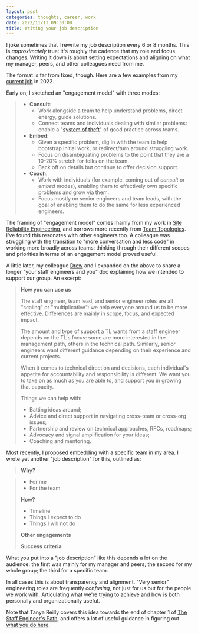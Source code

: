 ```yaml
---
layout: post
categories: thoughts, career, work
date: 2022/11/13 09:30:00
title: Writing your job description
---
```


I joke sometimes that I rewrite my job description every 6 or 8 months. This is _approximately_ true: it's roughly the cadence that my role and focus changes. Writing it down is about setting expectations and aligning on what my manager, peers, and other colleagues need from me.

The format is far from fixed, though. Here are a few examples from my [current job](https://www.datadoghq.com/) in 2022.

Early on, I sketched an "engagement model" with three modes:

> *   **Consult**:
>     *   Work alongside a team to help understand problems, direct energy, guide solutions.
>     *   Connect teams and individuals dealing with similar problems: enable a "[system of theft](https://medium.com/hackernoon/designing-for-constant-evolution-41b216741974)" of good practice across teams.
> *   **Embed**:
>     *   Given a specific problem, dig in with the team to help bootstrap initial work, or redirect/turn around struggling work.
>     *   Focus on disambiguating problems to the point that they are a 10-20% stretch for folks on the team.
>     *   Back off on details but continue to offer decision support.
> *   **Coach**:
>     *   Work with individuals (for example, coming out of _consult_ or _embed_ modes), enabling them to effectively own specific problems and grow via them.
>     *   Focus mostly on senior engineers and team leads, with the goal of enabling them to do the same for less experienced engineers.

The framing of "engagement model" comes mainly from my work in [Site Reliability Engineering](https://sre.google/books/), and borrows more recently from [Team Topologies](https://teamtopologies.com/). I've found this resonates with other engineers too. A colleague was struggling with the transition to "more conversation and less code" in working more broadly across teams: thinking through their different scopes and priorities in terms of an engagement model proved useful.

A little later, my colleague [Drew](https://drew.thecsillags.com/) and I expanded on the above to share a longer "your staff engineers and you" doc explaining how we intended to support our group. An excerpt:

> **How you can use us**
>
> The staff engineer, team lead, and senior engineer roles are all "scaling" or "multiplicative": we help everyone around us to be more effective. Differences are mainly in scope, focus, and expected impact.
> 
> The amount and type of support a TL wants from a staff engineer depends on the TL's focus: some are more interested in the management path, others in the technical path. Similarly, senior engineers want different guidance depending on their experience and current projects.
>
> When it comes to technical direction and decisions, each individual's appetite for accountability and responsibility is different. We want you to take on as much as you are able to, and support you in growing that capacity.
>
> Things we can help with:
> 
> *   Batting ideas around;
> *   Advice and direct support in navigating cross-team or cross-org issues;
> *   Partnership and review on technical approaches, RFCs, roadmaps;
> *   Advocacy and signal amplification for your ideas;
> *   Coaching and mentoring.

Most recently, I proposed embedding with a specific team in my area. I wrote yet another "job description" for this, outlined as:

> **Why?**

> *   For me
> *   For the team
>
> **How?**
>
> *   Timeline
> *   Things I expect to do
> *   Things I will not do
>
> **Other engagements**
>
> **Success criteria**

What you put into a "job description" like this depends a lot on the audience: the first was mainly for my manager and peers; the second for my whole group; the third for a specific team.

In all cases this is about transparency and alignment. "Very senior" engineering roles are frequently _confusing_, not just for us but for the people we work with. Articulating what we're trying to achieve and how is both personally and organizationally useful.

Note that Tanya Reilly covers this idea towards the end of chapter 1 of [The Staff Engineer's Path](https://noidea.dog/staff), and offers a lot of useful guidance in figuring out [what you do here](https://www.youtube.com/watch?v=StIcRH_e6zQ).
